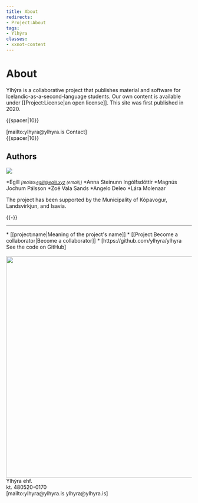 ```yaml
---
title: About
redirects:
- Project:About
tags:
- Ylhýra
classes:
- xxnot-content
---
```


# About

Ylhýra is a collaborative project that publishes material and software for Icelandic-as-a-second-language students. Our own content is available under [[Project:License|an open license]]. This site was first published in 2020.

{{spacer|10}}
<div class="centered-button">
<div class="button big">[mailto:ylhyra@ylhyra.is Contact]</div>
</div>
{{spacer|10}}

## Authors
<Image src="Eliza og Ylhýra.jpg" link="Project:Eliza Reid" position="right" caption="Ylhýra with [[Project:Eliza Reid|Eliza Reid]], First Lady of Iceland, who herself has Icelandic as a second language."/>

*Egill <i><small>[mailto:egill@egill.xyz (email)]</small></i>
*Anna Steinunn Ingólfsdóttir
*Magnús Jochum Pálsson
*Zoë Vala Sands
*Angelo Deleo
*Lára Molenaar

The project has been supported by the Municipality of Kópavogur, Landsvirkjun, and Isavia.

{{-}}

---

<div class="notes">
* [[project:name|Meaning of the project's name]]
* [[Project:Become a collaborator|Become a collaborator]]
* [https://github.com/ylhyra/ylhyra See the code on GitHub]
</div>
<br/>
<Image src="Loftmynd 2.jpg" width="600"/>
<div class="sans-serif gray center small">
Ylhýra <span title="Einkahlutafélag (Icelandic private company)">ehf.</span>
<br/>
<span title="Kennitala (Icelandic identification number)">kt.</span> 480520-0170
<br/>
[mailto:ylhyra@ylhyra.is ylhyra@ylhyra.is]
<br/
[[Privacy policy]]
</div>
